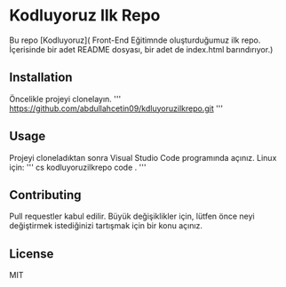 # Kodluyoruz Ilk Repo
 Bu repo [Kodluyoruz]( Front-End Eğitimnde oluşturduğumuz ilk repo. İçerisinde bir adet README dosyası, bir adet de index.html barındırıyor.)
## Installation
Öncelikle projeyi clonelayın.
'''
https://github.com/abdullahcetin09/kdluyoruzilkrepo.git
'''
## Usage
Projeyi cloneladıktan sonra Visual Studio Code programında açınız.
Linux için:
'''
cs kodluyoruzilkrepo
code .
'''
## Contributing
Pull requestler kabul edilir. Büyük değişiklikler için, lütfen önce neyi değiştirmek istediğinizi tartışmak için bir konu açınız.

## License
MIT
